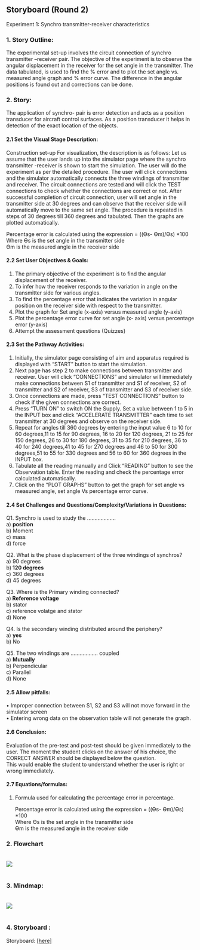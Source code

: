 ## Storyboard (Round 2)

Experiment 1: Synchro transmitter-receiver characteristics

### 1. Story Outline:

The experimental set-up involves the circuit connection of synchro transmitter –receiver pair. The objective of the experiment is to observe the angular displacement in the receiver for the set angle in the transmitter. The data tabulated, is used to find the % error and to plot the set angle vs. measured angle graph and % error curve. The difference in the angular positions is found out and corrections can be done.

### 2. Story:
The application of synchro- pair is error detection and acts as a position transducer for aircraft control surfaces. As a position transducer it helps in detection of the exact location of the objects.


#### 2.1 Set the Visual Stage Description:
Construction set-up
For visualization, the description is as follows:
Let us assume that the user lands up into the simulator page where the synchro transmitter -receiver is shown to start the simulation. The user will do the experiment as per the detailed procedure. The user will click connections and the simulator automatically connects the three windings of transmitter and receiver. The circuit connections are tested and will click the TEST connections to check whether the connections are correct or not. After successful completion of circuit connection, user will set angle in the transmitter side at 30 degrees and can observe that the receiver side will automatically move to the same set angle. The procedure is repeated in steps of 30 degrees till 360 degrees and tabulated. Then the graphs are plotted automatically. 
	
  Percentage error is calculated using the expression = ((Өs- Өm)/Өs)  *100<br>
  Where Өs is the set angle in the transmitter side<br>
	     Өm is the measured angle in the receiver side<br>

#### 2.2 Set User Objectives & Goals:

1. The primary objective of the experiment is to find the angular displacement of the receiver.
2. To infer how the receiver responds to the variation in angle on the transmitter side for various angles.
3. To find the percentage error that indicates the variation in angular position on the receiver side with respect to the transmitter.
4. Plot the graph for Set angle (x-axis) versus measured angle (y-axis)
5. Plot the percentage error curve for set angle (x- axis) versus percentage error (y-axis)
6. Attempt the assessment questions (Quizzes)  
 



#### 2.3 Set the Pathway Activities:

1. Initially, the simulator page consisting of aim and apparatus required is displayed with  “START”  button  to start the simulation.
2. Next page has step 2 to make connections between transmitter and receiver. User will click “CONNECTIONS” and simulator will immediately make connections between S1 of transmitter and S1 of receiver, S2 of transmitter   and S2 of receiver, S3 of transmitter and S3 of receiver side.
3. Once connections are made, press “TEST CONNECTIONS” button to check if the given connections are correct.
4. Press “TURN ON” to switch ON the Supply. Set a value between 1 to 5 in the INPUT box and click “ACCELERATE TRANSMITTER” each time to set transmitter at 30 degrees and observe on the receiver side. 
5. Repeat for angles till 360 degrees by entering the input value 6 to 10 for 60 degrees,11 to 15 for 90 degrees, 16 to 20 for 120 degrees, 21 to 25 for 150 degrees, 26 to 30 for 180 degrees, 31 to 35 for 210 degrees, 36 to 40 for 240 degrees,41 to 45   for 270 degrees and 46 to 50 for 300 degrees,51 to 55 for 330 degrees and 56 to 60 for 360 degrees in the INPUT box.
6. Tabulate all the reading manually and Click “READING” button to see the Observation table. Enter the reading and check the percentage error calculated automatically.
7. Click on the “PLOT GRAPHS” button to get the graph for set angle vs measured angle, set angle Vs percentage error curve.



#### 2.4 Set Challenges and Questions/Complexity/Variations in Questions:
 
Q1. Synchro is used to study  the ...................<br>
a) <b>position<br></b>
b) Moment<br>
c) mass<br>
d) force<br>


Q2. What is the phase displacement of the three windings of synchros?<br>
a) 90 degrees<br>
b)<b> 120 degrees<br></b>
c) 360 degrees<br>
d) 45 degrees<br>


Q3. Where is the Primary winding connected?<br>
a)<b>	Reference voltage<br></b>
b) stator<br>
c) reference volatge and stator<br>
d) None <br>


Q4. Is the secondary winding distributed around the periphery?<br>
a) <b>yes<br></b>
b)   No<br>

Q5. The two windings are ……………… coupled<br>
a) <b>Mutually<br></b>
b) Perpendicular<br>
c) Parallel<br>
d) None <br>


#### 2.5 Allow pitfalls:
•	Improper connection between S1, S2 and S3 will not move forward in the simulator screen<br>
•	Entering wrong data on the observation table will not generate the graph.<br>



#### 2.6 Conclusion:

Evaluation of the pre-test and post-test should be given immediately to the user. The moment the student clicks on the answer of his choice, the CORRECT ANSWER should be displayed below the question. <br> This would enable the student to understand whether the user is right or wrong immediately.

#### 2.7 Equations/formulas:
  
1. Formula used for calculating the percentage error in percentage.
  
	Percentage error is calculated using the expression = ((Өs- Өm)/Өs)  *100<br>
	Where	 Өs is the set angle in the transmitter side<br>
		Өm is the measured angle in the receiver side<br>
  
### 2. Flowchart <br><br>
<img src="flowchart/flowchart.png"/>
<br><br>


### 3. Mindmap: <br><br>
<img src="mindmap/mindmap.png"/>
<br><br>

### 4. Storyboard :<br>
Storyboard: <a href="storyboard/storyboard.gif">[here]</a>
